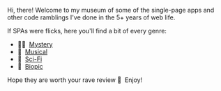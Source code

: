Hi, there! Welcome to my museum of some of the single-page apps and other code ramblings I've done in the 5+ years of web life.

If SPAs were flicks, here you'll find a bit of every genre:
- 🕵️‍♀️ &nbsp;[Mystery](https://hqcasanova.github.io/pin-pad)
- 🎵 &nbsp;[Musical](https://hqcasanova.github.io/interactive-matcher)
- 🔬 &nbsp;[Sci-Fi](https://hqcasanova.github.io/arrayexpress-search)
- 📜 &nbsp;[Biopic](https://hqcasanova.github.io)

Hope they are worth your rave review 🤪 &nbsp;Enjoy!
